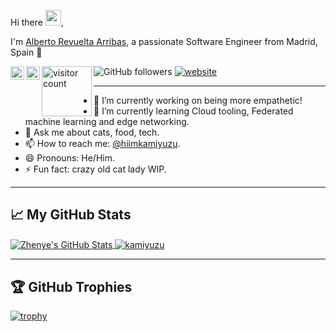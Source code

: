 Hi there <img src="https://media.giphy.com/media/hvRJCLFzcasrR4ia7z/giphy.gif" width="25px">,

I'm [Alberto Revuelta Arribas](https://kamiyuzu.github.io/), a passionate Software Engineer from Madrid, Spain 🚀

<a href="https://x.com/hiimkamiyuzu">
  <img align="left" alt="hiimkamiyuzu | Twitter" width="22px" src="https://uxwing.com/wp-content/themes/uxwing/download/brands-and-social-media/x-social-media-black-icon.png" />
</a>
<a href="https://www.linkedin.com/in/alberto-r-386745145/">
  <img align="left" alt="Alberto's LinkedIn" width="22px" src="https://uxwing.com/wp-content/themes/uxwing/download/brands-and-social-media/linkedin-app-icon.png" />
</a>
<img align="left" src="https://api.visitorbadge.io/api/VisitorHit?user=kamiyuzu&repo=kamiyuzu&countColor=%2348205d" alt="visitor count" width="80"/>

![GitHub followers](https://img.shields.io/github/followers/kamiyuzu?label=Follow&style=social)
[![website](https://img.shields.io/badge/Website-46a2f1.svg?&style=flat-square&logo=Google-Chrome&logoColor=white&link=https://kamiyuzu.github.io/)](https://kamiyuzu.github.io/)
<!---![](https://api.visitorbadge.io/api/VisitorHit?user=kamiyuzu&repo=kamiyuzu&countColor=%2348205d) --->

---

- 🔭 I’m currently working on being more empathetic!
- 🌱 I’m currently learning Cloud tooling, Federated machine learning and edge networking.
- 💬 Ask me about cats, food, tech.
- 📫 How to reach me: [@hiimkamiyuzu](https://x.com/hiimkamiyuzu).
- 😄 Pronouns: He/Him.
- ⚡ Fun fact: crazy old cat lady WIP.
<!-- - 👯 I’m looking to collaborate on Elixir. -->
<!-- - 🤔 I’m looking for help with ... -->

---

## 📈 My GitHub Stats

<a href="https://github.com/kamiyuzu/kamiyuzu">
  <img align="center" src="https://github-readme-stats.vercel.app/api/top-langs/?username=kamiyuzu&title_color=6aa6f8&text_color=8a919a&icon_color=6aa6f8&bg_color=0e1116&layout=compact" alt="Zhenye's GitHub Stats" />
</a>

<a href="https://github.com/kamiyuzu/kamiyuzu">
  <img align="center" src="https://github-readme-stats.vercel.app/api?username=kamiyuzu&show_icons=true&theme=gotham" alt="kamiyuzu" />
</a>

---

## 🏆 GitHub Trophies

[![trophy](https://github-profile-trophy.vercel.app/?username=kamiyuzu&theme=nord&column=7)](https://github.com/kamiyuzu/github-profile-trophy)
